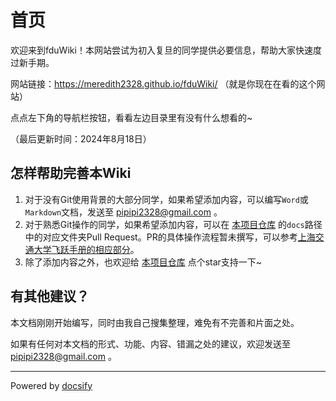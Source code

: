# 首页

欢迎来到fduWiki！本网站尝试为初入复旦的同学提供必要信息，帮助大家快速度过新手期。

网站链接：https://meredith2328.github.io/fduWiki/ （就是你现在在看的这个网站）

点点左下角的导航栏按钮，看看左边目录里有没有什么想看的~

（最后更新时间：2024年8月18日）

## 怎样帮助完善本Wiki

1. 对于没有Git使用背景的大部分同学，如果希望添加内容，可以编写`Word`或`Markdown`文档，发送至 pipipi2328@gmail.com 。
2. 对于熟悉Git操作的同学，如果希望添加内容，可以在 [本项目仓库](https://github.com/Meredith2328/fduWiki) 的`docs`路径中的对应文件夹Pull Request。PR的具体操作流程暂未撰写，可以参考[上海交通大学飞跃手册的相应部分](https://survivesjtu.github.io/SJTU-Application/#/%E5%A6%82%E4%BD%95%E8%BF%9B%E8%A1%8C%E7%BB%8F%E9%AA%8C%E5%88%86%E4%BA%AB)。
3. 除了添加内容之外，也欢迎给 [本项目仓库](https://github.com/Meredith2328/fduWiki) 点个star支持一下~

## 有其他建议？

本文档刚刚开始编写，同时由我自己搜集整理，难免有不完善和片面之处。

如果有任何对本文档的形式、功能、内容、错漏之处的建议，欢迎发送至 pipipi2328@gmail.com 。

****

Powered by [docsify](https://docsify.js.org/#/zh-cn/)
